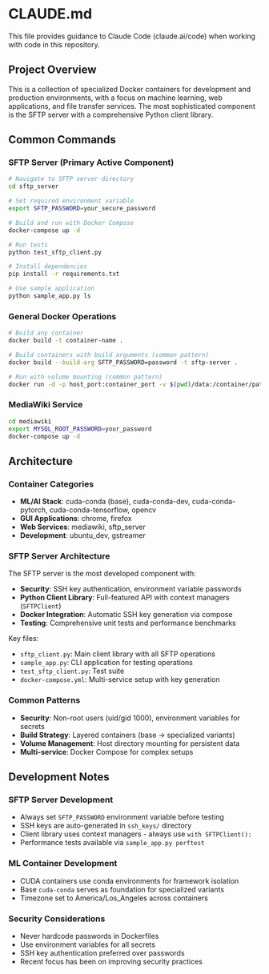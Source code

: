 # CLAUDE.md

This file provides guidance to Claude Code (claude.ai/code) when working with code in this repository.

## Project Overview

This is a collection of specialized Docker containers for development and production environments, with a focus on machine learning, web applications, and file transfer services. The most sophisticated component is the SFTP server with a comprehensive Python client library.

## Common Commands

### SFTP Server (Primary Active Component)
```bash
# Navigate to SFTP server directory
cd sftp_server

# Set required environment variable
export SFTP_PASSWORD=your_secure_password

# Build and run with Docker Compose
docker-compose up -d

# Run tests
python test_sftp_client.py

# Install dependencies
pip install -r requirements.txt

# Use sample application
python sample_app.py ls
```

### General Docker Operations
```bash
# Build any container
docker build -t container-name .

# Build containers with build arguments (common pattern)
docker build --build-arg SFTP_PASSWORD=password -t sftp-server .

# Run with volume mounting (common pattern)
docker run -d -p host_port:container_port -v $(pwd)/data:/container/path image-name
```

### MediaWiki Service
```bash
cd mediawiki
export MYSQL_ROOT_PASSWORD=your_password
docker-compose up -d
```

## Architecture

### Container Categories
- **ML/AI Stack**: cuda-conda (base), cuda-conda-dev, cuda-conda-pytorch, cuda-conda-tensorflow, opencv
- **GUI Applications**: chrome, firefox  
- **Web Services**: mediawiki, sftp_server
- **Development**: ubuntu_dev, gstreamer

### SFTP Server Architecture
The SFTP server is the most developed component with:
- **Security**: SSH key authentication, environment variable passwords
- **Python Client Library**: Full-featured API with context managers (`SFTPClient`)
- **Docker Integration**: Automatic SSH key generation via compose
- **Testing**: Comprehensive unit tests and performance benchmarks

Key files:
- `sftp_client.py`: Main client library with all SFTP operations
- `sample_app.py`: CLI application for testing operations
- `test_sftp_client.py`: Test suite
- `docker-compose.yml`: Multi-service setup with key generation

### Common Patterns
- **Security**: Non-root users (uid/gid 1000), environment variables for secrets
- **Build Strategy**: Layered containers (base → specialized variants)
- **Volume Management**: Host directory mounting for persistent data
- **Multi-service**: Docker Compose for complex setups

## Development Notes

### SFTP Server Development
- Always set `SFTP_PASSWORD` environment variable before testing
- SSH keys are auto-generated in `ssh_keys/` directory
- Client library uses context managers - always use `with SFTPClient():`
- Performance tests available via `sample_app.py perftest`

### ML Container Development  
- CUDA containers use conda environments for framework isolation
- Base `cuda-conda` serves as foundation for specialized variants
- Timezone set to America/Los_Angeles across containers

### Security Considerations
- Never hardcode passwords in Dockerfiles
- Use environment variables for all secrets
- SSH key authentication preferred over passwords
- Recent focus has been on improving security practices